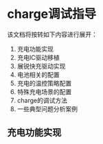 # charge调试指导

该文档将按转如下内容进行展开：
1. 充电功能实现
2. 充电IC驱动移植
3. 展锐快充驱动实现
4. 电池相关的配置
5. 充电的温控策略配置
6. 特殊充电场景的配置
7. charge的调试方法
8. 一些典型问题分析案例

## 充电功能实现

